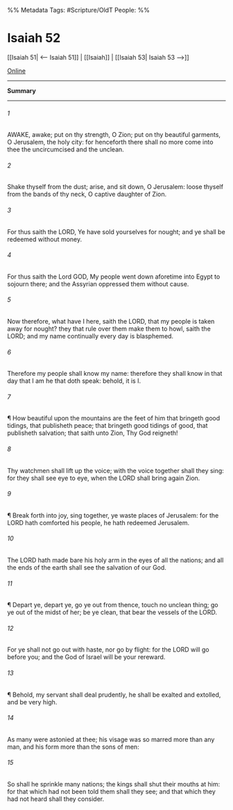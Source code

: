 

%% Metadata
Tags: #Scripture/OldT
People: 
%%
# Isaiah 52
[[Isaiah 51| <-- Isaiah 51]] | [[Isaiah]] | [[Isaiah 53| Isaiah 53 -->]]

[Online](https://churchofjesuschrist.org/study/scriptures/ot/isa/52?lang=eng)

---
__Summary__



---

###### 1
AWAKE, awake; put on thy strength, O Zion; put on thy beautiful garments, O Jerusalem, the holy city: for henceforth there shall no more come into thee the uncircumcised and the unclean.
###### 2
Shake thyself from the dust; arise, and sit down, O Jerusalem: loose thyself from the bands of thy neck, O captive daughter of Zion.
###### 3
For thus saith the LORD, Ye have sold yourselves for nought; and ye shall be redeemed without money.
###### 4
For thus saith the Lord GOD, My people went down aforetime into Egypt to sojourn there; and the Assyrian oppressed them without cause.
###### 5
Now therefore, what have I here, saith the LORD, that my people is taken away for nought?  they that rule over them make them to howl, saith the LORD; and my name continually every day is blasphemed.
###### 6
Therefore my people shall know my name: therefore they shall know in that day that I am he that doth speak: behold, it is I.
###### 7
¶ How beautiful upon the mountains are the feet of him that bringeth good tidings, that publisheth peace; that bringeth good tidings of good, that publisheth salvation; that saith unto Zion, Thy God reigneth!
###### 8
Thy watchmen shall lift up the voice; with the voice together shall they sing: for they shall see eye to eye, when the LORD shall bring again Zion.
###### 9
¶ Break forth into joy, sing together, ye waste places of Jerusalem: for the LORD hath comforted his people, he hath redeemed Jerusalem.
###### 10
The LORD hath made bare his holy arm in the eyes of all the nations; and all the ends of the earth shall see the salvation of our God.
###### 11
¶ Depart ye, depart ye, go ye out from thence, touch no unclean thing; go ye out of the midst of her; be ye clean, that bear the vessels of the LORD.
###### 12
For ye shall not go out with haste, nor go by flight: for the LORD will go before you; and the God of Israel will be your rereward.
###### 13
¶ Behold, my servant shall deal prudently, he shall be exalted and extolled, and be very high.
###### 14
As many were astonied at thee; his visage was so marred more than any man, and his form more than the sons of men:
###### 15
So shall he sprinkle many nations; the kings shall shut their mouths at him: for that which had not been told them shall they see; and that which they had not heard shall they consider.



